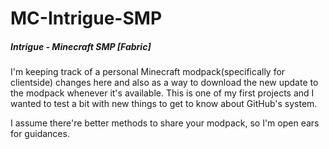 # MC-Intrigue-SMP

##### Intrigue - Minecraft SMP  [Fabric]

I'm keeping track of a personal Minecraft modpack(specifically for clientside) changes here and also as a way to download the new update to the modpack whenever it's available. This is one of my first projects and I wanted to test a bit with new things to get to know about GitHub's system.

I assume there're better methods to share your modpack, so I'm open ears for guidances.


